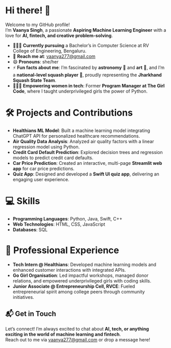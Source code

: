 # Hi there! 👋

Welcome to my GitHub profile!  
I’m **Vaanya Singh**, a passionate **Aspiring Machine Learning Engineer** with a love for **AI, fintech, and creative problem-solving**.  

- 👩🏻‍🎓 **Currently pursuing** a Bachelor’s in Computer Science at RV College of Engineering, Bengaluru.  
- 📧 **Reach me at**: [vaanya277@gmail.com](mailto:vaanya277@gmail.com)  
- 😄 **Pronouns**: she/her  
- ⚡ **Fun facts about me**: I’m fascinated by **astronomy** 🌌 and **art** 🎨, and I’m a **national-level squash player** 🎾, proudly representing the **Jharkhand Squash State Team**.  
- 👩🏻‍💻 **Empowering women in tech**: Former **Program Manager at The Girl Code**, where I taught underprivileged girls the power of Python.  

# 🛠️ Projects and Contributions  
- **Healthians ML Model**: Built a machine learning model integrating ChatGPT API for personalized healthcare recommendations.  
- **Air Quality Data Analysis**: Analyzed air quality factors with a linear regression model using Python.  
- **Credit Card Default Prediction**: Explored decision trees and regression models to predict credit card defaults.  
- **Car Price Prediction**: Created an interactive, multi-page **Streamlit web app** for car price predictions.  
- **Quiz App**: Designed and developed a **Swift UI quiz app**, delivering an engaging user experience.  

# 💻 Skills  
- **Programming Languages**: Python, Java, Swift, C++  
- **Web Technologies**: HTML, CSS, JavaScript  
- **Databases**: SQL  

# 💼 Professional Experience  
- **Tech Intern @ Healthians**: Developed machine learning models and enhanced customer interactions with integrated APIs.  
- **Go Girl Organisation**: Led impactful workshops, managed donor relations, and empowered underprivileged girls with coding skills.  
- **Junior Associate @ Entrepreneurship Cell, RVCE**: Fueled entrepreneurial spirit among college peers through community initiatives.  

## 📬 Get in Touch  
Let’s connect! I’m always excited to chat about **AI, tech, or anything exciting in the world of machine learning and fintech**.  
Reach out to me via [vaanya277@gmail.com](mailto:vaanya277@gmail.com) or drop a message here!  
